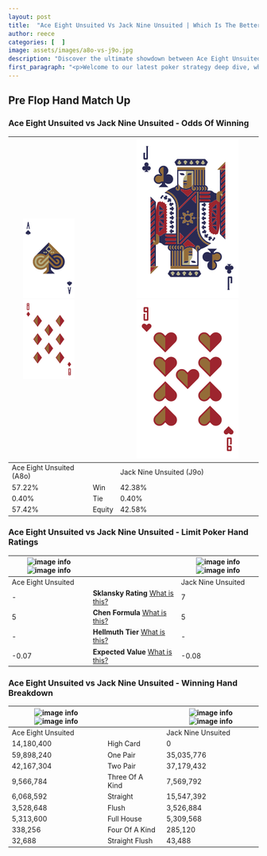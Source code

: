 ```yaml
---
layout: post
title:  "Ace Eight Unsuited Vs Jack Nine Unsuited | Which Is The Better Hand In Poker? A Complete Guide"
author: reece
categories: [  ]
image: assets/images/a8o-vs-j9o.jpg
description: "Discover the ultimate showdown between Ace Eight Unsuited and Jack Nine Unsuited in poker! Uncover the odds, strategies, and scenarios where one hand triumphs over the other. Get ready to up your poker game with this thrilling analysis."
first_paragraph: "<p>Welcome to our latest poker strategy deep dive, where we're pitting two distinct hands against each other in a high-stakes showdown: Ace Eight Unsuited vs Jack Nine Unsuited.</p><p>In the dynamic world of poker, every decision counts, and knowing which hand holds the upper hand is key to your success at the table.</p><p>In this article, we'll dissect these two hands, explore the scenarios where one dominates the other, and equip you with the knowledge to make strategic choices that can tip the odds in your favor.</p><p>Get ready to unravel the intriguing dynamics of these poker hands and elevate your game to new heights.</p>"
---
```




[comment]: # (sp0)

## Pre Flop Hand Match Up

<div class="table hand-ratings" markdown="1"> 



### Ace Eight Unsuited vs Jack Nine Unsuited - Odds Of Winning


    
| ![image info](assets/images/hand1/A.png) ![image info](assets/images/hand1/8o.png) |  | ![image info](assets/images/hand2/J.png) ![image info](assets/images/hand2/9o.png) |
| -------- | -------- | -------- |
| Ace Eight Unsuited (A8o) |  | Jack Nine Unsuited (J9o) |
| 57.22% | Win | 42.38% |
| 0.40% | Tie | 0.40% |
| 57.42% | Equity | 42.58% |




[comment]: # (sp1)



### Ace Eight Unsuited vs Jack Nine Unsuited - Limit Poker Hand Ratings


    
| ![image info](https://www.riverpairs.com/assets/images/hand1/A.png) ![image info](https://www.riverpairs.com/assets/images/hand1/8o.png) |  | ![image info](https://www.riverpairs.com/assets/images/hand2/J.png) ![image info](https://www.riverpairs.com/assets/images/hand2/9o.png) |
| -------- | -------- | -------- |
| Ace Eight Unsuited |  | Jack Nine Unsuited |
| - | **Sklansky Rating** [What is this?](/sklansky-rating-explained) | 7 |
| 5 | **Chen Formula** [What is this?](/chen-formula-explained) | 5 |
| - | **Hellmuth Tier** [What is this?](/Hellmuth-tier-explained) | - |
| -0.07 | **Expected Value** [What is this?](/expected-value-explained) | -0.08 |




[comment]: # (sp2)



### Ace Eight Unsuited vs Jack Nine Unsuited - Winning Hand Breakdown


    
| ![image info](https://www.riverpairs.com/assets/images/hand1/A.png) ![image info](https://www.riverpairs.com/assets/images/hand1/8o.png) |  | ![image info](https://www.riverpairs.com/assets/images/hand2/J.png) ![image info](https://www.riverpairs.com/assets/images/hand2/9o.png) |
| -------- | -------- | -------- |
| Ace Eight Unsuited |  | Jack Nine Unsuited |
| 14,180,400 | High Card | 0 |
| 59,898,240 | One Pair | 35,035,776 |
| 42,167,304 | Two Pair | 37,179,432 |
| 9,566,784 | Three Of A Kind | 7,569,792 |
| 6,068,592 | Straight | 15,547,392 |
| 3,528,648 | Flush | 3,526,884 |
| 5,313,600 | Full House | 5,309,568 |
| 338,256 | Four Of A Kind | 285,120 |
| 32,688 | Straight Flush | 43,488 |




[comment]: # (sp3)



</div>

[comment]: # (sp4)



[comment]: # (sp5)

